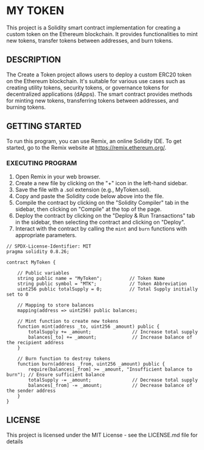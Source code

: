 # MY TOKEN
This project is a Solidity smart contract implementation for creating a custom token on the Ethereum blockchain. It provides functionalities to mint new tokens, transfer tokens between addresses, and burn tokens.

## DESCRIPTION

The Create a Token project allows users to deploy a custom ERC20 token on the Ethereum blockchain. It's suitable for various use cases such as creating utility tokens, security tokens, or governance tokens for decentralized applications (dApps). The smart contract provides methods for minting new tokens, transferring tokens between addresses, and burning tokens.

## GETTING STARTED
To run this program, you can use Remix, an online Solidity IDE. To get started, go to the Remix website at https://remix.ethereum.org/.
### EXECUTING PROGRAM
1. Open Remix in your web browser.
2. Create a new file by clicking on the "+" icon in the left-hand sidebar.
3. Save the file with a .sol extension (e.g., MyToken.sol).
4. Copy and paste the Solidity code below above into the file.
5. Compile the contract by clicking on the "Solidity Compiler" tab in the sidebar, then clicking on "Compile" at the top of the page.
6. Deploy the contract by clicking on the "Deploy & Run Transactions" tab in the sidebar, then selecting the contract and clicking on "Deploy".
7. Interact with the contract by calling the `mint` and `burn` functions with appropriate parameters.

```Solidity
// SPDX-License-Identifier: MIT
pragma solidity 0.8.26;

contract MyToken {

    // Public variables
    string public name = "MyToken";          // Token Name
    string public symbol = "MTK";            // Token Abbreviation
    uint256 public totalSupply = 0;          // Total Supply initially set to 0

    // Mapping to store balances
    mapping(address => uint256) public balances;

    // Mint function to create new tokens
    function mint(address _to, uint256 _amount) public {
        totalSupply += _amount;               // Increase total supply
        balances[_to] += _amount;             // Increase balance of the recipient address
    }

    // Burn function to destroy tokens
    function burn(address _from, uint256 _amount) public {
        require(balances[_from] >= _amount, "Insufficient balance to burn"); // Ensure sufficient balance
        totalSupply -= _amount;               // Decrease total supply
        balances[_from] -= _amount;           // Decrease balance of the sender address
    }
}
```

## LICENSE
This project is licensed under the MIT License - see the LICENSE.md file for details

